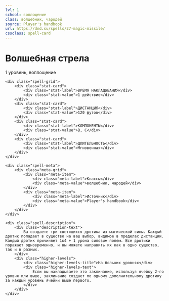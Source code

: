 ```yaml
---
lvl: 1
school: воплощение
class: волшебник, чародей
source: Player's handbook
url: https://dnd.su/spells/27-magic-missile/
cssclass: spell-card
---
```


<div class="spell-container">
    <div class="spell-header">
        <h1 class="spell-name">Волшебная стрела</h1>
        <div class="spell-level">1 уровень, воплощение</div>
    </div>
    
    <div class="spell-grid">
        <div class="stat-card">
            <div class="stat-label">ВРЕМЯ НАКЛАДЫВАНИЯ</div>
            <div class="stat-value">1 действие</div>
        </div>
        <div class="stat-card">
            <div class="stat-label">ДИСТАНЦИЯ</div>
            <div class="stat-value">120 футов</div>
        </div>
        <div class="stat-card">
            <div class="stat-label">КОМПОНЕНТЫ</div>
            <div class="stat-value">В, С</div>
        </div>
        <div class="stat-card">
            <div class="stat-label">ДЛИТЕЛЬНОСТЬ</div>
            <div class="stat-value">Мгновенная</div>
        </div>
    </div>
    
    <div class="spell-meta">
        <div class="meta-grid">
            <div class="meta-item">
                <div class="meta-label">Классы</div>
                <div class="meta-value">волшебник, чародей</div>
            </div>
            <div class="meta-item">
                <div class="meta-label">Источник</div>
                <div class="meta-value">Player's handbook</div>
            </div>
        </div>
    </div>
    
    <div class="spell-description">
        <div class="description-text">
            Вы создаете три светящихся дротика из магической силы. Каждый дротик попадает в существо на ваш выбор, видимое в пределах дистанции. Каждый дротик причиняет 1к4 + 1 урона силовым полем. Все дротики поражают одновременно, и вы можете направить их как в одно существо, так и в разных.
        </div>
        <div class="higher-levels">
            <div class="higher-levels-title">На больших уровнях</div>
            <div class="higher-levels-text">
                Если вы накладываете это заклинание, используя ячейку 2-го уровня или выше, заклинание создает по одному дополнительному дротику за каждый уровень ячейки выше первого.
            </div>
        </div>
    </div>
</div>